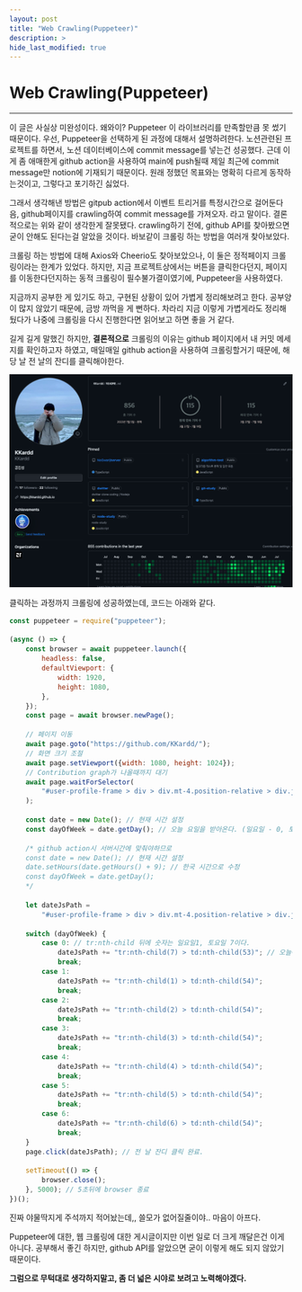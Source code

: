 ```yaml
---
layout: post
title: "Web Crawling(Puppeteer)"
description: >
hide_last_modified: true
---
```


# Web Crawling(Puppeteer)

---

이 글은 사실상 미완성이다. 왜와이? Puppeteer 이 라이브러리를 만족할만큼 못 썼기 때문이다. 우선, Puppeteer을 선택하게 된 과정에 대해서 설명하려한다. 노션관련된 프로젝트를 하면서, 노션 데이터베이스에 commit message를 넣는건 성공했다. 근데 이게 좀 애매한게 github action을 사용하여 main에 push될때 제일 최근에 commit message만 notion에 기재되기 때문이다. 원래 정했던 목표와는 명확히 다르게 동작하는것이고, 그렇다고 포기하긴 싫었다.

그래서 생각해낸 방법은 gitpub action에서 이벤트 트리거를 특정시간으로 걸어둔다음, github페이지를 crawling하여 commit message를 가져오자. 라고 말이다. 결론적으로는 위와 같이 생각한게 잘못됐다. crawling하기 전에, github API를 찾아봤으면 굳이 안해도 된다는걸 알았을 것이다. 바보같이 크롤링 하는 방법을 여러개 찾아보았다.

크롤링 하는 방법에 대해 Axios와 Cheerio도 찾아보았으나, 이 둘은 정적페이지 크롤링이라는 한계가 있었다. 하지만, 지금 프로젝트상에서는 버튼을 클릭한다던지, 페이지를 이동한다던지하는 동적 크롤링이 필수불가결이였기에, Puppeteer을 사용하였다.

지금까지 공부한 게 있기도 하고, 구현된 상황이 있어 가볍게 정리해보려고 한다. 공부양이 많지 않았기 때문에, 금방 까먹을 게 뻔하다. 차라리 지금 이렇게 가볍게라도 정리해뒀다가 나중에 크롤링을 다시 진행한다면 읽어보고 하면 좋을 거 같다.

길게 길게 말했긴 하지만, **결론적으로** 크롤링의 이유는 github 페이지에서 내 커밋 메세지를 확인하고자 하였고, 매일매일 github action을 사용하여 크롤링할거기 때문에, 해당 날 전 날의 잔디를 클릭해야한다. 

![dwitter5](../../assets/img/Study/Puppeter.png)

클릭하는 과정까지 크롤링에 성공하였는데, 코드는 아래와 같다.

```javascript
const puppeteer = require("puppeteer");

(async () => {
    const browser = await puppeteer.launch({
        headless: false,
        defaultViewport: {
            width: 1920,
            height: 1080,
        },
    });
    const page = await browser.newPage();

    // 페이지 이동
    await page.goto("https://github.com/KKardd/");
    // 화면 크기 조절
    await page.setViewport({width: 1080, height: 1024});
    // Contribution graph가 나올때까지 대기
    await page.waitForSelector(
        "#user-profile-frame > div > div.mt-4.position-relative > div.js-yearly-contributions > div > div > div > div:nth-child(1) > table"
    );

    const date = new Date(); // 현재 시간 설정
    const dayOfWeek = date.getDay(); // 오늘 요일을 받아온다. (일요일 - 0, 토요일 - 6)

    /* github action시 서버시간에 맞춰야하므로
    const date = new Date(); // 현재 시간 설정
    date.setHours(date.getHours() + 9); // 한국 시간으로 수정
    const dayOfWeek = date.getDay(); 
    */

    let dateJsPath =
        "#user-profile-frame > div > div.mt-4.position-relative > div.js-yearly-contributions > div > div > div > div:nth-child(1) > table > tbody > "; // 잔디의 미완성 위치 

    switch (dayOfWeek) {
        case 0: // tr:nth-child 뒤에 숫자는 일요일1, 토요일 7이다.
            dateJsPath += "tr:nth-child(7) > td:nth-child(53)"; // 오늘이 일요일이라면, 어제 === 전 주 토요일이므로 53번째의 child옵션을 받아온다.
            break;
        case 1:
            dateJsPath += "tr:nth-child(1) > td:nth-child(54)";
            break;
        case 2:
            dateJsPath += "tr:nth-child(2) > td:nth-child(54)";
            break;
        case 3:
            dateJsPath += "tr:nth-child(3) > td:nth-child(54)";
            break;
        case 4:
            dateJsPath += "tr:nth-child(4) > td:nth-child(54)";
            break;
        case 5:
            dateJsPath += "tr:nth-child(5) > td:nth-child(54)";
            break;
        case 6:
            dateJsPath += "tr:nth-child(6) > td:nth-child(54)";
            break;
    }
    page.click(dateJsPath); // 전 날 잔디 클릭 완료.

    setTimeout(() => {
        browser.close();
    }, 5000); // 5초뒤에 browser 종료
})();

```

진짜 야물딱지게 주석까지 적어놨는데,, 쓸모가 없어질줄이야.. 마음이 아프다. 

Puppeteer에 대한, 웹 크롤링에 대한 게시글이지만 이번 일로 더 크게 깨달은건 이게 아니다. 공부해서 좋긴 하지만, github API를 알았으면 굳이 이렇게 해도 되지 않았기 때문이다.

**그럼으로 무턱대로 생각하지말고, 좀 더 넓은 시야로 보려고 노력해야겠다.**
